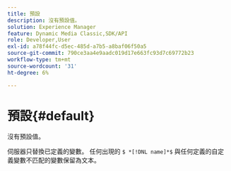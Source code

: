 ```yaml
---
title: 預設
description: 沒有預設值。
solution: Experience Manager
feature: Dynamic Media Classic,SDK/API
role: Developer,User
exl-id: a78f44fc-d5ec-485d-a7b5-a8baf06f50a5
source-git-commit: 790ce3aa4e9aadc019d17e663fc93d7c69772b23
workflow-type: tm+mt
source-wordcount: '31'
ht-degree: 6%

---
```


# 預設{#default}

沒有預設值。

伺服器只替換已定義的變數。 任何出現的 `$ *[!DNL name]*$` 與任何定義的自定義變數不匹配的變數保留為文本。
